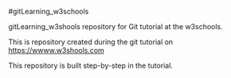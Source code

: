 #gitLearning_w3schools

gitLearning_w3shools repository for Git tutorial at the w3schools.

This is repository created during the git tutorial on https://wwww.w3shools.com

This repository is built step-by-step in the tutorial.
